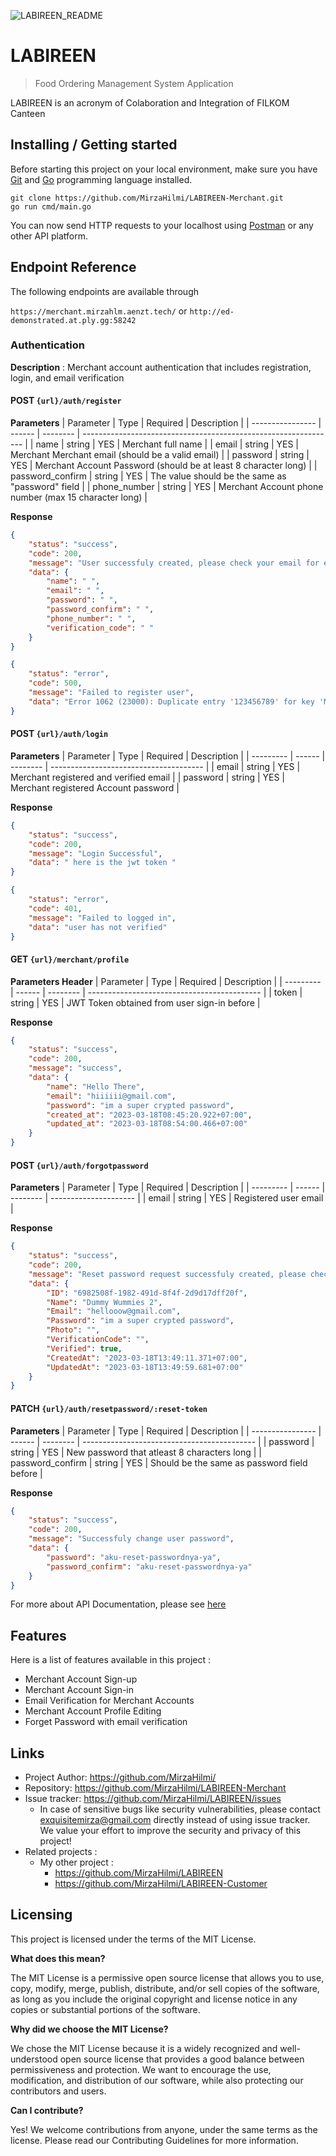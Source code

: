 
![LABIREEN_README](https://user-images.githubusercontent.com/118604764/223939003-13621201-21db-402d-8eb5-775420ec699d.png)

# LABIREEN
> Food Ordering Management System Application

LABIREEN is an acronym of Colaboration and Integration of FILKOM Canteen

## Installing / Getting started

Before starting this project on your local environment, make sure you have [Git][Git Website] and [Go][Go Website] programming language installed.

```shell
git clone https://github.com/MirzaHilmi/LABIREEN-Merchant.git
go run cmd/main.go
```

You can now send HTTP requests to your localhost using [Postman][Postman Website] or any other API platform.

## Endpoint Reference
The following endpoints are available through

`https://merchant.mirzahlm.aenzt.tech/` or `http://ed-demonstrated.at.ply.gg:58242`

### Authentication
**Description** : Merchant account authentication that includes registration, login, and email verification

#### POST `{url}/auth/register`
**Parameters**
| Parameter        | Type   | Required | Description                                                     |
| ---------------- | ------ | -------- | --------------------------------------------------------------- |
| name             | string | YES      | Merchant full name                                              |
| email            | string | YES      | Merchant Merchant email (should be a valid email)               |
| password         | string | YES      | Merchant Account Password (should be at least 8 character long) |
| password_confirm | string | YES      | The value should be the same as "password" field                |
| phone_number     | string | YES      | Merchant Account phone number (max 15 character long)           |

**Response**
```json
{
    "status": "success",
    "code": 200,
    "message": "User successfuly created, please check your email for email verification",
    "data": {
        "name": " ",
        "email": " ",
        "password": " ",
        "password_confirm": " ",
        "phone_number": " ",
        "verification_code": " "
    }
}
```
```json
{
    "status": "error",
    "code": 500,
    "message": "Failed to register user",
    "data": "Error 1062 (23000): Duplicate entry '123456789' for key 'Merchants.phone_number'"
}
```

#### POST `{url}/auth/login`
**Parameters**
| Parameter | Type   | Required | Description                            |
| --------- | ------ | -------- | -------------------------------------- |
| email     | string | YES      | Merchant registered and verified email |
| password  | string | YES      | Merchant registered Account password   |

**Response**
```json
{
    "status": "success",
    "code": 200,
    "message": "Login Successful",
    "data": " here is the jwt token "
}
```

```json
{
    "status": "error",
    "code": 401,
    "message": "Failed to logged in",
    "data": "user has not verified"
}
```

#### GET `{url}/merchant/profile`
**Parameters Header**
| Parameter | Type   | Required | Description                                 |
| --------- | ------ | -------- | ------------------------------------------- |
| token     | string | YES      | JWT Token obtained from user sign-in before |

**Response**
```json
{
    "status": "success",
    "code": 200,
    "message": "success",
    "data": {
        "name": "Hello There",
        "email": "hiiiiii@gmail.com",
        "password": "im a super crypted password",
        "created_at": "2023-03-18T08:45:20.922+07:00",
        "updated_at": "2023-03-18T08:54:00.466+07:00"
    }
}
```

#### POST `{url}/auth/forgotpassword`
**Parameters**
| Parameter | Type   | Required | Description           |
| --------- | ------ | -------- | --------------------- |
| email     | string | YES      | Registered user email |

**Response**
```json
{
    "status": "success",
    "code": 200,
    "message": "Reset password request successfuly created, please check your email",
    "data": {
        "ID": "6982508f-1982-491d-8f4f-2d9d17dff20f",
        "Name": "Dummy Wummies 2",
        "Email": "hellooow@gmail.com",
        "Password": "im a super crypted password",
        "Photo": "",
        "VerificationCode": "",
        "Verified": true,
        "CreatedAt": "2023-03-18T13:49:11.371+07:00",
        "UpdatedAt": "2023-03-18T13:49:59.681+07:00"
    }
}
```

#### PATCH `{url}/auth/resetpassword/:reset-token`
**Parameters**
| Parameter        | Type   | Required | Description                                 |
| ---------------- | ------ | -------- | ------------------------------------------- |
| password         | string | YES      | New password that atleast 8 characters long |
| password_confirm | string | YES      | Should be the same as password field before |

**Response**
```json
{
    "status": "success",
    "code": 200,
    "message": "Successfuly change user password",
    "data": {
        "password": "aku-reset-passwordnya-ya",
        "password_confirm": "aku-reset-passwordnya-ya"
    }
}
```

For more about API Documentation, please see [here][Postman]

## Features

Here is a list of features available in this project :
* Merchant Account Sign-up
* Merchant Account Sign-in
* Email Verification for Merchant Accounts
* Merchant Account Profile Editing
* Forget Password with email verification

## Links

- Project Author: https://github.com/MirzaHilmi/
- Repository: https://github.com/MirzaHilmi/LABIREEN-Merchant
- Issue tracker: https://github.com/MirzaHilmi/LABIREEN/issues
  - In case of sensitive bugs like security vulnerabilities, please contact
   exquisitemirza@gmail.com directly instead of using issue tracker. We value your effort
    to improve the security and privacy of this project!
- Related projects :
  - My other project : 
    - https://github.com/MirzaHilmi/LABIREEN
    - https://github.com/MirzaHilmi/LABIREEN-Customer


## Licensing

This project is licensed under the terms of the MIT License.

**What does this mean?**

The MIT License is a permissive open source license that allows you to use, copy, modify, merge, publish, distribute, and/or sell copies of the software, as long as you include the original copyright and license notice in any copies or substantial portions of the software.

**Why did we choose the MIT License?**

We chose the MIT License because it is a widely recognized and well-understood open source license that provides a good balance between permissiveness and protection. We want to encourage the use, modification, and distribution of our software, while also protecting our contributors and users.

**Can I contribute?**

Yes! We welcome contributions from anyone, under the same terms as the license. Please read our Contributing Guidelines for more information.

[Git Website]: https://git-scm.com/
[Go Website]: https://go.dev/
[Postman Website]: https://www.postman.com/
[Postman]: https://documenter.getpostman.com/view/26384436/2s93JzKfV3
